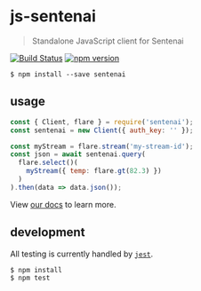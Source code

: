 # js-sentenai

> Standalone JavaScript client for Sentenai

[![Build Status](https://travis-ci.org/sentenai/js-sentenai.svg?branch=master)](https://travis-ci.org/sentenai/js-sentenai) [![npm version](https://badge.fury.io/js/sentenai.svg)](https://badge.fury.io/js/sentenai)

```shell
$ npm install --save sentenai
```

## usage

```js
const { Client, flare } = require('sentenai');
const sentenai = new Client({ auth_key: '' });

const myStream = flare.stream('my-stream-id');
const json = await sentenai.query(
  flare.select()(
    myStream({ temp: flare.gt(82.3) })
  )
).then(data => data.json());
```

View [our docs](http://docs.sentenai.com/) to learn more.

## development

All testing is currently handled by [`jest`](https://facebook.github.io/jest/).

```
$ npm install
$ npm test
```
